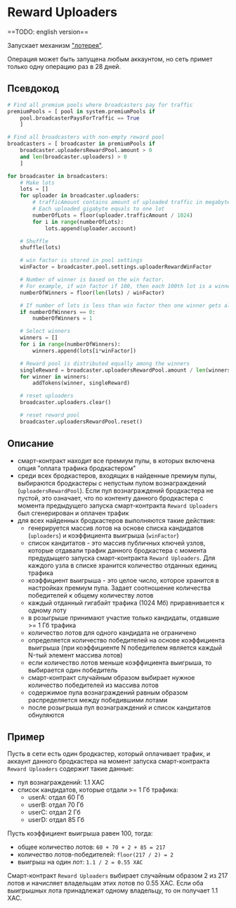 # Reward Uploaders

==TODO: english version==

Запускает механизм ["лотерея"][1].

Операция может быть запущена любым аккаунтом, но сеть примет только одну операцию раз в 28 дней.


## Псевдокод

```python
# Find all premium pools where broadcasters pay for traffic
premiumPools = [ pool in system.premiumPools if
    pool.broadcasterPaysForTraffic == True
    ]

# Find all broadcasters with non-empty reward pool
broadcasters = [ broadcaster in premiumPools if
    broadcaster.uploadersRewardPool.amount > 0
    and len(broadcaster.uploaders) > 0
    ]

for broadcaster in broadcasters:
    # Make lots
    lots = []
    for uploader in broadcaster.uploaders:
        # trafficAmount contains amount of uploaded traffic in megabytes
        # Each uploaded gigabyte equals to one lot
        numberOfLots = floor(uploader.trafficAmount / 1024)
        for i in range(numberOfLots):
            lots.append(uploader.account)

    # Shuffle
    shuffle(lots)

    # win factor is stored in pool settings
    winFactor = broadcaster.pool.settings.uploaderRewardWinFactor

    # Number of winner is based on the win factor.
    # For example, if win factor if 100, then each 100th lot is a winner.
    numberOfWinners = floor(len(lots) / winFactor)

    # If number of lots is less than win factor then one winner gets all reward
    if numberOfWinners == 0:
        numberOfWinners = 1

    # Select winners
    winners = []
    for i in range(numberOfWinners):
        winners.append(lots[i*winFactor])

    # Reward pool is distributed equally among the winners
    singleReward = broadcaster.uploadersRewardPool.amount / len(winners)
    for winner in winners:
        addTokens(winner, singleReward)

    # reset uploaders
    broadcaster.uploaders.clear()

    # reset reward pool
    broadcaster.uploadersRewardPool.reset()
```


## Описание

- смарт-контракт находит все премиум пулы, в которых включена опция "оплата трафика бродкастером"
- среди всех бродкастеров, входящих в найденные премиум пулы, выбираются бродкастеры с непустым пулом вознаграждений (`uploadersRewardPool`). Если пул вознаграждений бродкастера не пустой, это означает, что по контенту данного бродкастера с момента предыдущего запуска смарт-контракта `Reward Uploaders` был сгенерирован и оплачен трафик
- для всех найденных бродкастеров выполняются такие действия:
    - генерируется массив лотов на основе списка кандидатов (`uploaders`) и коэффициента выигрыша (`winFactor`)
    - список кандитатов - это массив публичных ключей узлов, которые отдавали трафик данного бродкастера с момента предудыщего запуска смарт-контракта `Reward Uploaders`. Для каждого узла в списке хранится количество отданных единиц трафика
    - коэффициент выигрыша - это целое число, которое хранится в настройках премиум пула. Задает соотношение количества победителей к общему количеству лотов
    - каждый отданный гигабайт трафика (1024 Мб) приравнивается к одному лоту
    - в розыгрыше принимают участие только кандидаты, отдавшие >= 1 Гб трафика
    - количество лотов для одного кандидата не ограничено
    - определяется количество победителей на основе коэффициента выигрыша (при коэффициенте N победителем является каждый N-тый элемент массива лотов)
    - если количество лотов меньше коэффициента выигрыша, то выбирается один победитель
    - смарт-контракт случайным образом выбирает нужное количество победителей из массива лотов
    - содержимое пула вознаграждений равным образом распределяется между победившими лотами
    - после розыгрыша пул вознаграждений и список кандитатов обнуляются


## Пример

Пусть в сети есть один бродкастер, который оплачивает трафик, и аккаунт данного бродкастера на момент запуска смарт-контракта `Reward Uploaders` содержит такие данные:

- пул вознаграждений: 1.1 XAC
- список кандидатов, которые отдали >= 1 Гб трафика:
    - userA: отдал 60 Гб
    - userB: отдал 70 Гб
    - userC: отдал 2 Гб
    - userD: отдал 85 Гб

Пусть коэффициент выигрыша равен 100, тогда:

- общее количество лотов: `60 + 70 + 2 + 85 = 217`
- количество лотов-победителей: `floor(217 / 2) = 2`
- выигрыш на один лот: `1.1 / 2 = 0.55 XAC`

Смарт-контракт `Reward Uploaders` выбирает случайным образом 2 из 217 лотов и начисляет владельцам этих лотов по 0.55 XAC. Если оба выигрышных лота принадлежат одному владельцу, то он получает 1.1 XAC.


[1]: ../traffic-payments/broadcaster-payments.md
